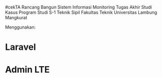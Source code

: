 #cekTA
Rancang Bangun Sistem Informasi Monitoring Tugas Akhir
Studi Kasus Program Studi S-1 Teknik Sipil Fakultas Teknik Universitas Lambung Mangkurat

Menggunakan:
# Laravel
# Admin LTE
